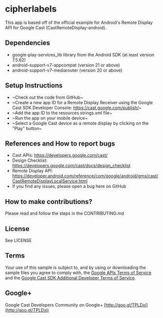 # cipherlabels
This app is based off of the official example for Android's Remote Display API for Google Cast (CastRemoteDisplay-android).

## Dependencies
* google-play-services_lib library from the Android SDK (at least version 7.5.62)
* android-support-v7-appcompat (version 21 or above)
* android-support-v7-mediarouter (version 20 or above)

## Setup Instructions
* ~Check out the code from GitHub~
* ~Create a new app ID for a Remote Display Receiver using the Google Cast SDK Developer Console: https://cast.google.com/publish/~
* ~Add the app ID to the resources strings.xml file~
* ~Run the app on your mobile device~
* ~Select a Google Cast device as a remote display by clicking on the "Play" button~

## References and How to report bugs
* Cast APIs: https://developers.google.com/cast/
* Design Checklist: https://developers.google.com/cast/docs/design_checklist
* Remote Display API: https://developer.android.com/reference/com/google/android/gms/cast/CastRemoteDisplayLocalService.html
* If you find any issues, please open a bug here on GitHub

## How to make contributions?
Please read and follow the steps in the CONTRIBUTING.md

## License
See LICENSE

## Terms
Your use of this sample is subject to, and by using or downloading the sample files you agree to comply with, the [Google APIs Terms of Service](https://developers.google.com/terms/) and the [Google Cast SDK Additional Developer Terms of Service](https://developers.google.com/cast/docs/terms/).

## Google+
Google Cast Developers Community on Google+ [http://goo.gl/TPLDxj](http://goo.gl/TPLDxj)
